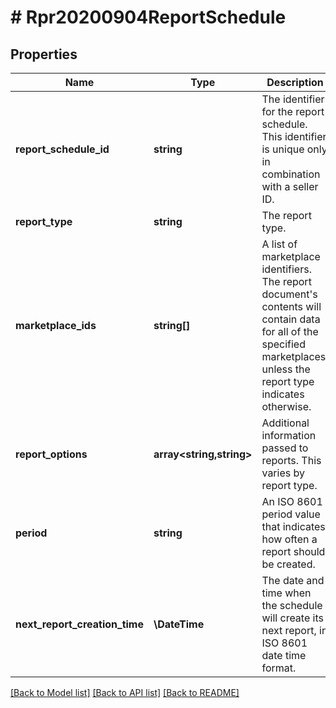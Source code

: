 # # Rpr20200904ReportSchedule

## Properties

Name | Type | Description | Notes
------------ | ------------- | ------------- | -------------
**report_schedule_id** | **string** | The identifier for the report schedule. This identifier is unique only in combination with a seller ID. |
**report_type** | **string** | The report type. |
**marketplace_ids** | **string[]** | A list of marketplace identifiers. The report document&#39;s contents will contain data for all of the specified marketplaces, unless the report type indicates otherwise. | [optional]
**report_options** | **array<string,string>** | Additional information passed to reports. This varies by report type. | [optional]
**period** | **string** | An ISO 8601 period value that indicates how often a report should be created. |
**next_report_creation_time** | **\DateTime** | The date and time when the schedule will create its next report, in ISO 8601 date time format. | [optional]

[[Back to Model list]](../../README.md#models) [[Back to API list]](../../README.md#endpoints) [[Back to README]](../../README.md)
